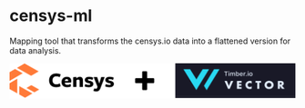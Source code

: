 # censys-ml
Mapping tool that transforms the censys.io data into a flattened version for data analysis. 

![alt text](./img.png "Censys-ML Logo")